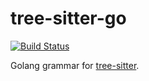 tree-sitter-go
===========================

[![Build Status](https://travis-ci.org/tree-sitter/tree-sitter-go.svg?branch=master)](https://travis-ci.org/tree-sitter/tree-sitter-go)

Golang grammar for [tree-sitter][].

[tree-sitter]: https://github.com/tree-sitter/tree-sitter

